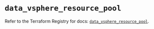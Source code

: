 # `data_vsphere_resource_pool`

Refer to the Terraform Registry for docs: [`data_vsphere_resource_pool`](https://registry.terraform.io/providers/vmware/vsphere/2.14.1/docs/data-sources/resource_pool).

